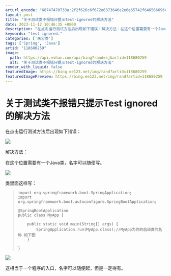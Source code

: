 ```yaml
---
arturl_encode: "68747470733a:2f2f626c6f672e6373646e2e6e65742f646566696e65645f2f:61727469636c652f64657461696c732f313138363830323539"
layout: post
title: "关于测试类不报错只提示Test-ignored的解决方法"
date: 2023-11-12 10:46:35 +0800
description: "在点击运行测试方法后出现如下错误：解决方法：在这个位置需要有一个Java类，名字可以随便写。类里面这"
keywords: "test ignored."
categories: ['未分类']
tags: ['Spring', 'Java']
artid: "118680259"
image:
  path: https://api.vvhan.com/api/bing?rand=sj&artid=118680259
  alt: "关于测试类不报错只提示Test-ignored的解决方法"
render_with_liquid: false
featuredImage: https://bing.ee123.net/img/rand?artid=118680259
featuredImagePreview: https://bing.ee123.net/img/rand?artid=118680259
---
```


# 关于测试类不报错只提示Test ignored的解决方法

在点击运行测试方法后出现如下错误：

![](https://i-blog.csdnimg.cn/blog_migrate/f19bd62ca8179bdfacf24e9bdab2b8a3.png)

解决方法：

在这个位置需要有一个Java类，名字可以随便写。

![](https://i-blog.csdnimg.cn/blog_migrate/765e9306f72f663f035a1c66141e0c58.png)

类里面这样写：

> ```
> import org.springframework.boot.SpringApplication;
> import org.springframework.boot.autoconfigure.SpringBootApplication;
>
> @SpringBootApplication
> public class MyApp {
>
>     public static void main(String[] args) {
>         SpringApplication.run(MyApp.class);//MyApp为你的启动类的名称 如下图
>     }
>
> }
> ```

![](https://i-blog.csdnimg.cn/blog_migrate/7371d0c0034b360eadb0e007a57b57c2.png)

这相当于一个程序的入口，名字可以随便起，但是一定得有。